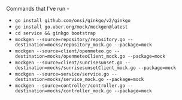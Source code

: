 Commands that I've run -

- `go install github.com/onsi/ginkgo/v2/ginkgo`
- `go install go.uber.org/mock/mockgen@latest`
- `cd service && ginkgo bootstrap`
- `mockgen --source=repository/repository.go --destination=mocks/repository_mock.go --package=mock`
- `mockgen --source=client/openmeteo.go --destination=mocks/openmeteoClient_mock.go --package=mock`
- `mockgen --source=client/sunrisesunset.go --destination=mocks/sunrisesunsetClient_mock.go --package=mock`
- `mockgen --source=service/service.go --destination=mocks/service_mock.go --package=mock`
- `mockgen --source=controller/controller.go --destination=mocks/controller_mock.go --package=mock`